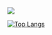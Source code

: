 <img align="center" src="https://github-readme-stats.vercel.app/api/?username=parkero2&show_icons=true&theme=synthwave">

[![Top Langs](https://github-readme-stats.vercel.app/api/top-langs/?username=anuraghazra)](https://github.com/parkero2/github-readme-stats)
